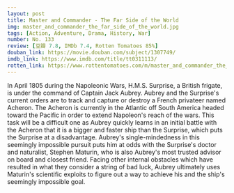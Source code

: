 ```yaml
---
layout: post 
title: Master and Commander - The Far Side of the World
img: master_and_commander_the_far_side_of_the_world.jpg
tags: [Action, Adventure, Drama, History, War]
number: No. 133
review: [豆瓣 7.8, IMDb 7.4, Rotten Tomatoes 85%]
douban_link: https://movie.douban.com/subject/1307749/
imdb_link: https://www.imdb.com/title/tt0311113/
rotten_link: https://www.rottentomatoes.com/m/master_and_commander_the_far_side_of_the_world
---
```


In April 1805 during the Napoleonic Wars, H.M.S. Surprise, a British frigate, is under the command of Captain Jack Aubrey. Aubrey and the Surprise's current orders are to track and capture or destroy a French privateer named Acheron. The Acheron is currently in the Atlantic off South America headed toward the Pacific in order to extend Napoleon's reach of the wars. This task will be a difficult one as Aubrey quickly learns in an initial battle with the Acheron that it is a bigger and faster ship than the Surprise, which puts the Surprise at a disadvantage. Aubrey's single-mindedness in this seemingly impossible pursuit puts him at odds with the Surprise's doctor and naturalist, Stephen Maturin, who is also Aubrey's most trusted advisor on board and closest friend. Facing other internal obstacles which have resulted in what they consider a string of bad luck, Aubrey ultimately uses Maturin's scientific exploits to figure out a way to achieve his and the ship's seemingly impossible goal.